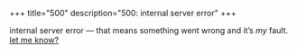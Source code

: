 +++
title="500"
description="500: internal server error"
+++

internal server error — that means something went wrong and it’s *my* fault.
[let me know?](/contact)
